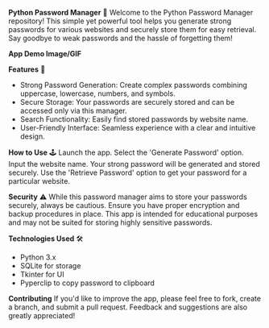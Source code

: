 **Python Password Manager** 🔐
Welcome to the Python Password Manager repository! This simple yet powerful tool helps you generate strong passwords for various websites and securely store them for easy retrieval. Say goodbye to weak passwords and the hassle of forgetting them!

**App Demo Image/GIF**

**Features** 🌟
- Strong Password Generation: Create complex passwords combining uppercase, lowercase, numbers, and symbols.
- Secure Storage: Your passwords are securely stored and can be accessed only via this manager.
- Search Functionality: Easily find stored passwords by website name.
- User-Friendly Interface: Seamless experience with a clear and intuitive design.


**How to Use** 🕹
Launch the app.
Select the 'Generate Password' option.
Input the website name.
Your strong password will be generated and stored securely.
Use the 'Retrieve Password' option to get your password for a particular website.


**Security** ⚠️
While this password manager aims to store your passwords securely, always be cautious. Ensure you have proper encryption and backup procedures in place. This app is intended for educational purposes and may not be suited for storing highly sensitive passwords.

**Technologies Used** 🛠
- Python 3.x
- SQLite for storage
- Tkinter for UI
- Pyperclip to copy password to clipboard

**Contributing**
If you'd like to improve the app, please feel free to fork, create a branch, and submit a pull request. Feedback and suggestions are also greatly appreciated!
